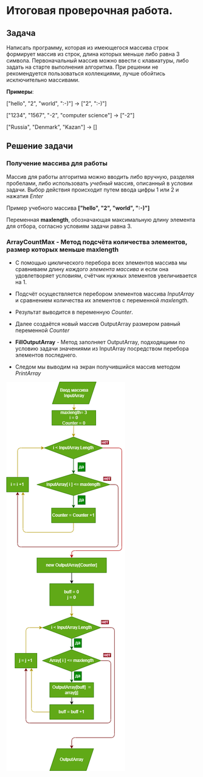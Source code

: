 # Итоговая проверочная работа.

## **Задача**
Написать программу, которая из имеющегося массива строк формирует массив из строк, длина которых меньше либо равна 3 символа. Первоначальный массив можно ввести с клавиатуры, либо задать на старте выполнения алгоритма. При решении не рекомендуется пользоваться коллекциями, лучше обойтись исключительно массивами.

**Примеры**:

["hello", "2", "world", ":-)"] -> ["2", ":-)"]

["1234", "1567", "-2", "computer science"] -> ["-2"]

["Russia", "Denmark", "Kazan"] -> []

## Решение задачи
### Получение массива для работы
Массив для работы алгоритма можно вводить либо вручную, разделяя пробелами, либо использовать *учебный* массив, описанный в условии задачи.
Выбор действия происходит путем ввода цифры 1 или 2 и нажатия *Enter*

Пример учебного массива
**["hello", "2", "world", ":-)"]**

 Переменная **maxlength**, обозначающая максимальную длину элемента для отбора, согласно условиям задачи равна 3.

### **ArrayCountMax** - Метод подсчёта количества элементов, размер которых меньше maxlength
* С помощью циклического перебора всех элементов массива мы сравниваем длину *каждого элемента массива* и если она удовлетворяет условиям, счётчик нужных элементов увеличивается на 1.
* Подсчёт осуществляется перебором элементов массива *InputArray* и сравнением количества их элементов с переменной  *maxlength*.
* Результат выводится в переменную *Counter*.

* Далее создаётся новый массив OutputArray размером равный переменной *Counter*

* **FillOutputArray** - Метод заполняет OutputArray, подходящими по условию задачи значениями из InputArray посредством перебора элементов последнего.

* Следом мы выводим на экран получившийся массив методом *PrintArray*


![alt text](BlockDiagram.drawio.png "Блок-схема алгоритма, используемого в решении задачи")